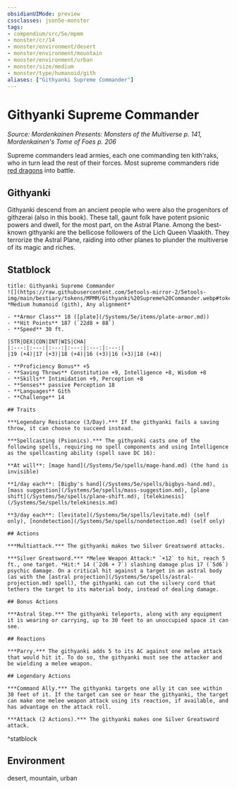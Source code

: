 ```yaml
---
obsidianUIMode: preview
cssclasses: json5e-monster
tags:
- compendium/src/5e/mpmm
- monster/cr/14
- monster/environment/desert
- monster/environment/mountain
- monster/environment/urban
- monster/size/medium
- monster/type/humanoid/gith
aliases: ["Githyanki Supreme Commander"]
---
```

# Githyanki Supreme Commander
*Source: Mordenkainen Presents: Monsters of the Multiverse p. 141, Mordenkainen's Tome of Foes p. 206*  

Supreme commanders lead armies, each one commanding ten kith'raks, who in turn lead the rest of their forces. Most supreme commanders ride [red dragons](/Systems/5e/bestiary/dragon/adult-red-dragon.md) into battle.

## Githyanki

Githyanki descend from an ancient people who were also the progenitors of githzerai (also in this book). These tall, gaunt folk have potent psionic powers and dwell, for the most part, on the Astral Plane. Among the best-known githyanki are the bellicose followers of the Lich Queen Vlaakith. They terrorize the Astral Plane, raiding into other planes to plunder the multiverse of its magic and riches.

## Statblock

```ad-statblock
title: Githyanki Supreme Commander
![](https://raw.githubusercontent.com/5etools-mirror-2/5etools-img/main/bestiary/tokens/MPMM/Githyanki%20Supreme%20Commander.webp#token)
*Medium humanoid (gith), Any alignment*

- **Armor Class** 18 ([plate](/Systems/5e/items/plate-armor.md))
- **Hit Points** 187 (`22d8 + 88`)
- **Speed** 30 ft.

|STR|DEX|CON|INT|WIS|CHA|
|:---:|:---:|:---:|:---:|:---:|:---:|
|19 (+4)|17 (+3)|18 (+4)|16 (+3)|16 (+3)|18 (+4)|

- **Proficiency Bonus** +5
- **Saving Throws** Constitution +9, Intelligence +8, Wisdom +8
- **Skills** Intimidation +9, Perception +8
- **Senses** passive Perception 18
- **Languages** Gith
- **Challenge** 14

## Traits

***Legendary Resistance (3/Day).*** If the githyanki fails a saving throw, it can choose to succeed instead.

***Spellcasting (Psionics).*** The githyanki casts one of the following spells, requiring no spell components and using Intelligence as the spellcasting ability (spell save DC 16):

**At will**: [mage hand](/Systems/5e/spells/mage-hand.md) (the hand is invisible)

**1/day each**: [Bigby's hand](/Systems/5e/spells/bigbys-hand.md), [mass suggestion](/Systems/5e/spells/mass-suggestion.md), [plane shift](/Systems/5e/spells/plane-shift.md), [telekinesis](/Systems/5e/spells/telekinesis.md)

**3/day each**: [levitate](/Systems/5e/spells/levitate.md) (self only), [nondetection](/Systems/5e/spells/nondetection.md) (self only)

## Actions

***Multiattack.*** The githyanki makes two Silver Greatsword attacks.

***Silver Greatsword.*** *Melee Weapon Attack:* `+12` to hit, reach 5 ft., one target. *Hit:* 14 (`2d6 + 7`) slashing damage plus 17 (`5d6`) psychic damage. On a critical hit against a target in an astral body (as with the [astral projection](/Systems/5e/spells/astral-projection.md) spell), the githyanki can cut the silvery cord that tethers the target to its material body, instead of dealing damage.

## Bonus Actions

***Astral Step.*** The githyanki teleports, along with any equipment it is wearing or carrying, up to 30 feet to an unoccupied space it can see.

## Reactions

***Parry.*** The githyanki adds 5 to its AC against one melee attack that would hit it. To do so, the githyanki must see the attacker and be wielding a melee weapon.

## Legendary Actions

***Command Ally.*** The githyanki targets one ally it can see within 30 feet of it. If the target can see or hear the githyanki, the target can make one melee weapon attack using its reaction, if available, and has advantage on the attack roll.

***Attack (2 Actions).*** The githyanki makes one Silver Greatsword attack.
```
^statblock

## Environment

desert, mountain, urban
